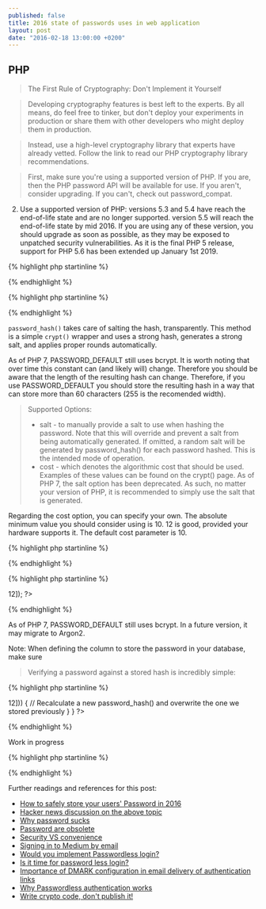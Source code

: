 ```yaml
---
published: false
title: 2016 state of passwords uses in web application
layout: post
date: "2016-02-18 13:00:00 +0200"
---
```




## PHP
>  The First Rule of Cryptography: Don't Implement it Yourself

>  Developing cryptography features is best left to the experts. By all means, do feel free to tinker, but don't deploy your experiments in production or share them with other developers who might deploy them in production.

>  Instead, use a high-level cryptography library that experts have already vetted. Follow the link to read our PHP cryptography library recommendations.


> First, make sure you're using a supported version of PHP. If you are, then the PHP password API will be available for use. If you aren't, consider upgrading. If you can't, check out password_compat.


2. Use a supported version of PHP: versions 5.3 and 5.4 have reach the end-of-life state and are no longer supported. version 5.5 will reach the end-of-life state by mid 2016. If you are using any of these version, you should upgrade as soon as possible, as they may be exposed to unpatched security vulnerabilities. As it is the final PHP 5 release, support for PHP 5.6 has been extended up January 1st 2019.



{% highlight php startinline %}
<?php

$hash = password_hash($userPassword, PASSWORD_DEFAULT);
?>
{% endhighlight %}

{% highlight php startinline %}
<?php

string password_hash ( string $password , integer $algo [, array $options ] )

?>
{% endhighlight %}

```password_hash()``` takes care of salting the hash, transparently.  This method is a simple ```crypt()``` wrapper and uses a strong hash, generates a strong salt, and applies proper rounds automatically.

As of PHP 7, PASSWORD_DEFAULT still uses bcrypt. It is worth noting that over time this constant can (and likely will) change. Therefore you should be aware that the length of the resulting hash can change. Therefore, if you use PASSWORD_DEFAULT you should store the resulting hash in a way that can store more than 60 characters (255 is the recomended width). 


>  Supported Options:
>  - salt - to manually provide a salt to use when hashing the password. Note that this will override and prevent a salt from being automatically generated.
>  If omitted, a random salt will be generated by password_hash() for each password hashed. This is the intended mode of operation.
>  - cost - which denotes the algorithmic cost that should be used. Examples of these values can be found on the crypt() page. 
>   As of PHP 7, the salt option has been deprecated. As such, no matter your version of PHP, it is recommended to simply use the salt that is generated. 
>   
Regarding the cost option, you can specify your own. The absolute minimum value you should consider using is 10. 12 is good, provided your hardware supports it. The default cost parameter is 10.

{% highlight php startinline %}
<?php

string password_hash ( string $password , integer $algo [, array $options ] )

?>
{% endhighlight %}

{% highlight php startinline %}
<?php
$hash = password_hash($userPassword, PASSWORD_DEFAULT, ['cost' => 12]);
?>
{% endhighlight %}

As of PHP 7, PASSWORD_DEFAULT still uses bcrypt. In a future version, it may migrate to Argon2.


Note: When defining the column to store the password in your database, make sure 

> Verifying a password against a stored hash is incredibly simple:

{% highlight php startinline %}
<?php
if (password_verify($userPassword, $hash)) {
    // Login successful.
    if (password_needs_rehash($hash, PASSWORD_DEFAULT, ['cost' => 12])) {
        // Recalculate a new password_hash() and overwrite the one we stored previously
    }
}
?>
{% endhighlight %}



Work in progress

{% highlight php startinline %}

<?php
function test() {
	phpinfo();
}
?>
{% endhighlight %}


Further readings and references for this post:

- [How to safely store your users' Password in 2016](https://paragonie.com/blog/2016/02/how-safely-store-password-in-2016)
- [Hacker news discussion on the above topic](https://news.ycombinator.com/item?id=11118720)
- [Why password sucks](https://medium.com/inside/why-passwords-suck-d1d1f38c1bb4)
- [Password are obsolete](https://medium.com/@ninjudd/passwords-are-obsolete-9ed56d483eb)
- [Security VS convenience](https://medium.com/@majelbstoat/security-vs-convenience-f68366e4242a)
- [Signing in to Medium by email](https://medium.com/the-story/signing-in-to-medium-by-email-aacc21134fcd)
- [Would you implement  Passwordless login?](http://www.sitepoint.com/implement-passwordless-login/)
- [Is it time for password less login?](http://notes.xoxco.com/post/27999787765/is-it-time-for-password-less-login)
- [Importance of DMARK configuration in email delivery of authentication links](https://medium.com/@onehangryman/since-you-are-relying-on-email-as-the-mode-of-delivery-for-this-form-of-authentication-are-there-1997b17aa41e#.hzm9y4rm7)
- [Why Passwordless authentication works](http://www.sitepoint.com/passwordless-authentication-works/)
- [Write crypto code, don't publish it!](http://www.cryptofails.com/post/75204435608/write-crypto-code-dont-publish-it)
